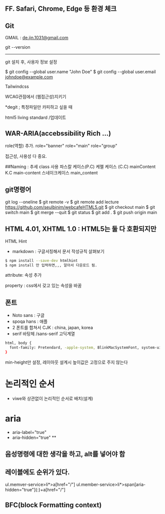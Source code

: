 
## FF. Safari, Chrome, Edge 등 환경 체크

## Git 
GMAIL : de.jin.1031@gmail.com



git --version

---------------------------------------------------------------------------
git 설치 후,
사용자 정보 설정

$ git config --global user.name "John Doe"
$ git config --global user.email johndoe@example.com


Tailwindcss

WCAG관점에서 (웹접근성)지키기


*degit ; 특정파일만 카피하고 싶을 때

html5 living standard /업데이트

## WAR-ARIA(accebssibility Rich ...)
role(역할) 추가.
role="banner"
role="main"
role="group"

접근성, 사용성 다 중요.

##Naming : 추세 class 사용
파스칼 케이스(P.C)
케멜 케이스 (C.C)  mainContent
K.C               main-content
스네이크케이스     main_content


## git명령어
git log --oneline
$ git remote -v
$ git remote add lecture https://github.com/seulbinim/webcafeHTML5.git
$ git checkout main
$ git switch main
$ git merge --quit
$ git status
$ git add .
$ git push origin main


## HTML 4.01, XHTML 1.0 : HTML5는 둘 다 호환되지만
HTML Hint 
- markdown : 구글서칭해서 문서 작성규칙 살펴보기

```bash
$ npm install --save-dev htmlhint
$ npm install 만 입력하면,,, 알아서 다운로드 됨.
```


attribute: 속성 추가
  <div class="" lang="en">
property : css에서 갖고 있는 속성을 바꿈

## 폰트
- Noto sans : 구글
- spoqa hans : 애플
- 2 폰트를 합쳐서 CJK : china, japan, korea
- serif 바탕체 /sans-serif 고딕계열

```bash
html, body {
  font-family: Pretendard, -apple-system, BlinkMacSystemFont, system-ui, Roboto, "Helvetica Neue", "Segoe UI", "Apple SD Gothic Neo", "Noto Sans KR", "Malgun Gothic", "Apple Color Emoji", "Segoe UI Emoji", "Segoe UI Symbol", sans-serif;
}
```



min-height만 설정, 레이아웃 설계시 높이값은 고정으로 주지 않는다

# 논리적인 순서
- viwe와 상관없이 논리적인 순서로 배치(설계)

# aria
- aria-label="true"
- aria-hidden="true"
**
## 음성명령에 대한 생각을 하고, alt를 넣어야 함
## 레이블에도 순위가 있다.


ul.memver-service>li*>a[href="/"]
ul.member-service>li*>span[aria-hidden="true"]{:}+a[href="/"]

## BFC(block Formatting context)